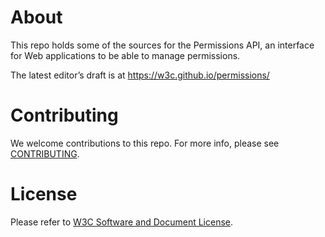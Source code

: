 # About
This repo holds some of the sources for the Permissions API, an interface for Web applications to be able to manage permissions.

The latest editor’s draft is at https://w3c.github.io/permissions/

# Contributing
We welcome contributions to this repo. For more info, please see [CONTRIBUTING](https://github.com/w3c/permissions/blob/main/.github/CONTRIBUTING.md).

# License
Please refer to [W3C Software and Document License](https://www.w3.org/Consortium/Legal/copyright-software).
